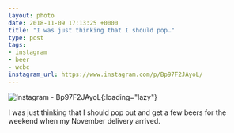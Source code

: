 ```yaml
---
layout: photo
date: 2018-11-09 17:13:25 +0000
title: "I was just thinking that I should pop…"
type: post
tags:
- instagram
- beer
- wcbc
instagram_url: https://www.instagram.com/p/Bp97F2JAyoL/
---
```


![Instagram - Bp97F2JAyoL](https://colinseymour.co.uk/img/Bp97F2JAyoL.jpg){:loading="lazy"}

I was just thinking that I should pop out and get a few beers for the weekend when my November delivery arrived.
